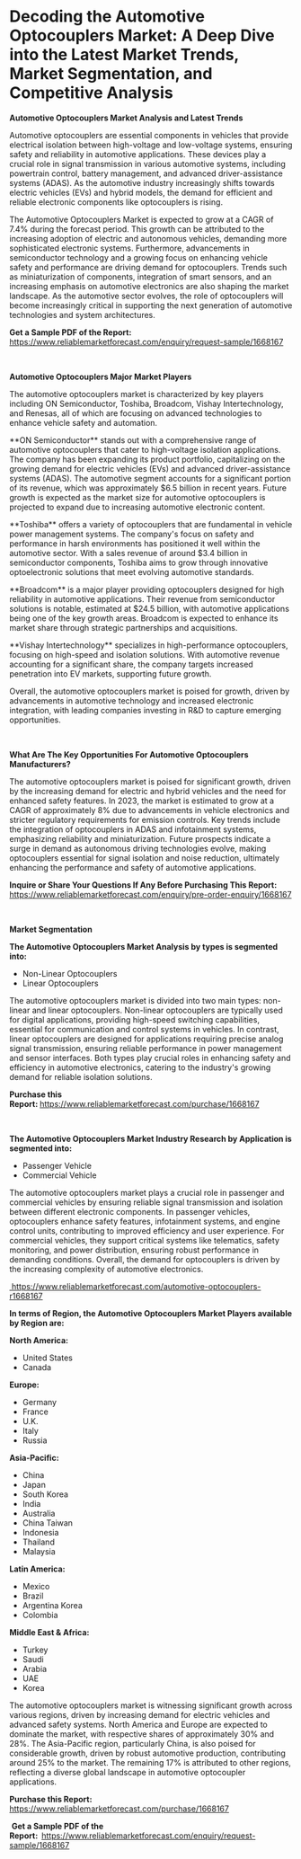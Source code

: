 <p><h1>Decoding the Automotive Optocouplers Market: A Deep Dive into the Latest Market Trends, Market Segmentation, and Competitive Analysis</h1></p><p><strong>Automotive Optocouplers Market Analysis and Latest Trends</strong></p>
<p><p>Automotive optocouplers are essential components in vehicles that provide electrical isolation between high-voltage and low-voltage systems, ensuring safety and reliability in automotive applications. These devices play a crucial role in signal transmission in various automotive systems, including powertrain control, battery management, and advanced driver-assistance systems (ADAS). As the automotive industry increasingly shifts towards electric vehicles (EVs) and hybrid models, the demand for efficient and reliable electronic components like optocouplers is rising.</p><p>The Automotive Optocouplers Market is expected to grow at a CAGR of 7.4% during the forecast period. This growth can be attributed to the increasing adoption of electric and autonomous vehicles, demanding more sophisticated electronic systems. Furthermore, advancements in semiconductor technology and a growing focus on enhancing vehicle safety and performance are driving demand for optocouplers. Trends such as miniaturization of components, integration of smart sensors, and an increasing emphasis on automotive electronics are also shaping the market landscape. As the automotive sector evolves, the role of optocouplers will become increasingly critical in supporting the next generation of automotive technologies and system architectures.</p></p>
<p><strong>Get a Sample PDF of the Report:&nbsp;</strong> <a href="https://www.reliablemarketforecast.com/enquiry/request-sample/1668167?utm_campaign=1080&utm_medium=2&utm_source=Github&utm_content=ia&utm_term=17042025&utm_id=automotive-optocouplers">https://www.reliablemarketforecast.com/enquiry/request-sample/1668167</a></p>
<p>&nbsp;</p>
<p><strong>Automotive Optocouplers Major Market Players</strong></p>
<p><p>The automotive optocouplers market is characterized by key players including ON Semiconductor, Toshiba, Broadcom, Vishay Intertechnology, and Renesas, all of which are focusing on advanced technologies to enhance vehicle safety and automation.</p><p>**ON Semiconductor** stands out with a comprehensive range of automotive optocouplers that cater to high-voltage isolation applications. The company has been expanding its product portfolio, capitalizing on the growing demand for electric vehicles (EVs) and advanced driver-assistance systems (ADAS). The automotive segment accounts for a significant portion of its revenue, which was approximately $6.5 billion in recent years. Future growth is expected as the market size for automotive optocouplers is projected to expand due to increasing automotive electronic content.</p><p>**Toshiba** offers a variety of optocouplers that are fundamental in vehicle power management systems. The company's focus on safety and performance in harsh environments has positioned it well within the automotive sector. With a sales revenue of around $3.4 billion in semiconductor components, Toshiba aims to grow through innovative optoelectronic solutions that meet evolving automotive standards.</p><p>**Broadcom** is a major player providing optocouplers designed for high reliability in automotive applications. Their revenue from semiconductor solutions is notable, estimated at $24.5 billion, with automotive applications being one of the key growth areas. Broadcom is expected to enhance its market share through strategic partnerships and acquisitions.</p><p>**Vishay Intertechnology** specializes in high-performance optocouplers, focusing on high-speed and isolation solutions. With automotive revenue accounting for a significant share, the company targets increased penetration into EV markets, supporting future growth.</p><p>Overall, the automotive optocouplers market is poised for growth, driven by advancements in automotive technology and increased electronic integration, with leading companies investing in R&D to capture emerging opportunities.</p></p>
<p>&nbsp;</p>
<p><strong>What Are The Key Opportunities For Automotive Optocouplers Manufacturers?</strong></p>
<p><p>The automotive optocouplers market is poised for significant growth, driven by the increasing demand for electric and hybrid vehicles and the need for enhanced safety features. In 2023, the market is estimated to grow at a CAGR of approximately 8% due to advancements in vehicle electronics and stricter regulatory requirements for emission controls. Key trends include the integration of optocouplers in ADAS and infotainment systems, emphasizing reliability and miniaturization. Future prospects indicate a surge in demand as autonomous driving technologies evolve, making optocouplers essential for signal isolation and noise reduction, ultimately enhancing the performance and safety of automotive applications.</p></p>
<p><strong>Inquire or Share Your Questions If Any Before Purchasing This Report:</strong> <a href="https://www.reliablemarketforecast.com/enquiry/pre-order-enquiry/1668167?utm_campaign=1080&utm_medium=2&utm_source=Github&utm_content=ia&utm_term=17042025&utm_id=automotive-optocouplers">https://www.reliablemarketforecast.com/enquiry/pre-order-enquiry/1668167</a></p>
<p>&nbsp;</p>
<p><strong>Market Segmentation</strong></p>
<p><strong>The Automotive Optocouplers Market Analysis by types is segmented into:</strong></p>
<p><ul><li>Non-Linear Optocouplers</li><li>Linear Optocouplers</li></ul></p>
<p><p>The automotive optocouplers market is divided into two main types: non-linear and linear optocouplers. Non-linear optocouplers are typically used for digital applications, providing high-speed switching capabilities, essential for communication and control systems in vehicles. In contrast, linear optocouplers are designed for applications requiring precise analog signal transmission, ensuring reliable performance in power management and sensor interfaces. Both types play crucial roles in enhancing safety and efficiency in automotive electronics, catering to the industry's growing demand for reliable isolation solutions.</p></p>
<p><strong>Purchase this Report:&nbsp;</strong><a href="https://www.reliablemarketforecast.com/purchase/1668167?utm_campaign=1080&utm_medium=2&utm_source=Github&utm_content=ia&utm_term=17042025&utm_id=automotive-optocouplers">https://www.reliablemarketforecast.com/purchase/1668167</a></p>
<p>&nbsp;</p>
<p><strong>The Automotive Optocouplers Market Industry Research by Application is segmented into:</strong></p>
<p><ul><li>Passenger Vehicle</li><li>Commercial Vehicle</li></ul></p>
<p><p>The automotive optocouplers market plays a crucial role in passenger and commercial vehicles by ensuring reliable signal transmission and isolation between different electronic components. In passenger vehicles, optocouplers enhance safety features, infotainment systems, and engine control units, contributing to improved efficiency and user experience. For commercial vehicles, they support critical systems like telematics, safety monitoring, and power distribution, ensuring robust performance in demanding conditions. Overall, the demand for optocouplers is driven by the increasing complexity of automotive electronics.</p></p>
<p><a href="https://www.reliablemarketforecast.com/automotive-optocouplers-r1668167?utm_campaign=1080&utm_medium=2&utm_source=Github&utm_content=ia&utm_term=17042025&utm_id=automotive-optocouplers">&nbsp;https://www.reliablemarketforecast.com/automotive-optocouplers-r1668167</a></p>
<p><strong>In terms of Region, the Automotive Optocouplers Market Players available by Region are:</strong></p>
<p>
    <p> <strong> North America: </strong>
        <ul>
            <li>United States</li>
            <li>Canada</li>
        </ul>
        </p> 
    <p> <strong> Europe: </strong>
        <ul>
            <li>Germany</li>
            <li>France</li>
            <li>U.K.</li>
            <li>Italy</li>
            <li>Russia</li>
        </ul>
        </p> 
    <p> <strong> Asia-Pacific: </strong>
        <ul>
            <li>China</li>
            <li>Japan</li>
            <li>South Korea</li>
            <li>India</li>
            <li>Australia</li>
            <li>China Taiwan</li>
            <li>Indonesia</li>
            <li>Thailand</li>
            <li>Malaysia</li>
        </ul>
        </p> 
    <p> <strong> Latin America: </strong>
        <ul>
            <li>Mexico</li>
            <li>Brazil</li>
            <li>Argentina Korea</li>
            <li>Colombia</li>
        </ul>
        </p> 
    <p> <strong> Middle East & Africa: </strong>
        <ul>
            <li>Turkey</li>
            <li>Saudi</li>
            <li>Arabia</li>
            <li>UAE</li>
            <li>Korea</li>
        </ul>
    </p>
    </p>
<p><p>The automotive optocouplers market is witnessing significant growth across various regions, driven by increasing demand for electric vehicles and advanced safety systems. North America and Europe are expected to dominate the market, with respective shares of approximately 30% and 28%. The Asia-Pacific region, particularly China, is also poised for considerable growth, driven by robust automotive production, contributing around 25% to the market. The remaining 17% is attributed to other regions, reflecting a diverse global landscape in automotive optocoupler applications.</p></p>
<p><strong>Purchase this Report: </strong><a href="https://www.reliablemarketforecast.com/purchase/1668167?utm_campaign=1080&utm_medium=2&utm_source=Github&utm_content=ia&utm_term=17042025&utm_id=automotive-optocouplers">https://www.reliablemarketforecast.com/purchase/1668167</a></p>
<p>&nbsp;<strong>Get a Sample PDF of the Report:&nbsp;&nbsp;</strong><a href="https://www.reliablemarketforecast.com/enquiry/request-sample/1668167?utm_campaign=1080&utm_medium=2&utm_source=Github&utm_content=ia&utm_term=17042025&utm_id=automotive-optocouplers">https://www.reliablemarketforecast.com/enquiry/request-sample/1668167</a></p>
<p><strong></strong></p>
<p><p></p><p></p><p></p></p>